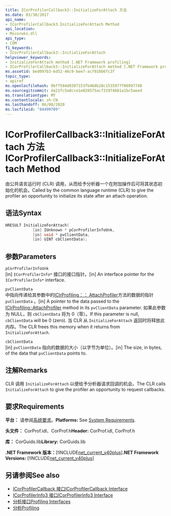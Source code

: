 ```yaml
---
title: ICorProfilerCallback3::InitializeForAttach 方法
ms.date: 03/30/2017
api_name:
- ICorProfilerCallback3.InitializeForAttach Method
api_location:
- Mscorwks.dll
api_type:
- COM
f1_keywords:
- ICorProfilerCallback3::InitializeForAttach
helpviewer_keywords:
- InitializeForAttach method [.NET Framework profiling]
- ICorProfilerCallback3::InitializeForAttach method [.NET Framework profiling]
ms.assetid: bed097b3-6d52-46c9-bee7-ac7910b6fc3f
topic_type:
- apiref
ms.openlocfilehash: 9bff594d0307153fb468b28c1535977f06997748
ms.sourcegitcommit: da21fc5a8cce1e028575acf31974681a1bc5aeed
ms.translationtype: MT
ms.contentlocale: zh-CN
ms.lasthandoff: 06/08/2020
ms.locfileid: "84499709"
---
```

# <a name="icorprofilercallback3initializeforattach-method"></a><span data-ttu-id="ba036-102">ICorProfilerCallback3::InitializeForAttach 方法</span><span class="sxs-lookup"><span data-stu-id="ba036-102">ICorProfilerCallback3::InitializeForAttach Method</span></span>
<span data-ttu-id="ba036-103">由公共语言运行时 (CLR) 调用，从而给予分析器一个在附加操作后可将其状态初始化的机会。</span><span class="sxs-lookup"><span data-stu-id="ba036-103">Called by the common language runtime (CLR) to give the profiler an opportunity to initialize its state after an attach operation.</span></span>  
  
## <a name="syntax"></a><span data-ttu-id="ba036-104">语法</span><span class="sxs-lookup"><span data-stu-id="ba036-104">Syntax</span></span>  
  
```cpp  
HRESULT InitializeForAttach(  
            [in] IUnknown * pCorProfilerInfoUnk,  
            [in] void * pvClientData,  
            [in] UINT cbClientData);  
```  
  
## <a name="parameters"></a><span data-ttu-id="ba036-105">参数</span><span class="sxs-lookup"><span data-stu-id="ba036-105">Parameters</span></span>  
 `pCorProfilerInfoUnk`  
 <span data-ttu-id="ba036-106">[in] `ICorProfilerInfo*` 接口的接口指针。</span><span class="sxs-lookup"><span data-stu-id="ba036-106">[in] An interface pointer for the `ICorProfilerInfo*` interface.</span></span>  
  
 `pvClientData`  
 <span data-ttu-id="ba036-107">中指向传递给其参数中的[IClrProfiling：： AttachProfiler](iclrprofiling-attachprofiler-method.md)方法的数据的指针 `pvClientData` 。</span><span class="sxs-lookup"><span data-stu-id="ba036-107">[in] A pointer to the data passed to the [IClrProfiling::AttachProfiler](iclrprofiling-attachprofiler-method.md) method in its `pvClientData` parameter.</span></span> <span data-ttu-id="ba036-108">如果此参数为 NULL，则 `cbClientData` 将为 0（零）。</span><span class="sxs-lookup"><span data-stu-id="ba036-108">If this parameter is null, `cbClientData` will be 0 (zero).</span></span> <span data-ttu-id="ba036-109">当 CLR 从 `InitializeForAttach` 返回时将释放此内存。</span><span class="sxs-lookup"><span data-stu-id="ba036-109">The CLR frees this memory when it returns from `InitializeForAttach`.</span></span>  
  
 `cbClientData`  
 <span data-ttu-id="ba036-110">[in] `pvClientData` 指向的数据的大小（以字节为单位）。</span><span class="sxs-lookup"><span data-stu-id="ba036-110">[in] The size, in bytes, of the data that `pvClientData` points to.</span></span>  
  
## <a name="remarks"></a><span data-ttu-id="ba036-111">注解</span><span class="sxs-lookup"><span data-stu-id="ba036-111">Remarks</span></span>  
 <span data-ttu-id="ba036-112">CLR 调用 `InitializeForAttach` 以便给予分析器请求回调的机会。</span><span class="sxs-lookup"><span data-stu-id="ba036-112">The CLR calls `InitializeForAttach` to give the profiler an opportunity to request callbacks.</span></span>  
  
## <a name="requirements"></a><span data-ttu-id="ba036-113">要求</span><span class="sxs-lookup"><span data-stu-id="ba036-113">Requirements</span></span>  
 <span data-ttu-id="ba036-114">**平台：** 请参阅[系统要求](../../get-started/system-requirements.md)。</span><span class="sxs-lookup"><span data-stu-id="ba036-114">**Platforms:** See [System Requirements](../../get-started/system-requirements.md).</span></span>  
  
 <span data-ttu-id="ba036-115">**头文件：** CorProf.idl、CorProf.h</span><span class="sxs-lookup"><span data-stu-id="ba036-115">**Header:** CorProf.idl, CorProf.h</span></span>  
  
 <span data-ttu-id="ba036-116">**库：** CorGuids.lib</span><span class="sxs-lookup"><span data-stu-id="ba036-116">**Library:** CorGuids.lib</span></span>  
  
 <span data-ttu-id="ba036-117">**.NET Framework 版本：**[!INCLUDE[net_current_v40plus](../../../../includes/net-current-v40plus-md.md)]</span><span class="sxs-lookup"><span data-stu-id="ba036-117">**.NET Framework Versions:** [!INCLUDE[net_current_v40plus](../../../../includes/net-current-v40plus-md.md)]</span></span>  
  
## <a name="see-also"></a><span data-ttu-id="ba036-118">另请参阅</span><span class="sxs-lookup"><span data-stu-id="ba036-118">See also</span></span>

- [<span data-ttu-id="ba036-119">ICorProfilerCallback 接口</span><span class="sxs-lookup"><span data-stu-id="ba036-119">ICorProfilerCallback Interface</span></span>](icorprofilercallback-interface.md)
- [<span data-ttu-id="ba036-120">ICorProfilerInfo3 接口</span><span class="sxs-lookup"><span data-stu-id="ba036-120">ICorProfilerInfo3 Interface</span></span>](icorprofilerinfo3-interface.md)
- [<span data-ttu-id="ba036-121">分析接口</span><span class="sxs-lookup"><span data-stu-id="ba036-121">Profiling Interfaces</span></span>](profiling-interfaces.md)
- [<span data-ttu-id="ba036-122">分析</span><span class="sxs-lookup"><span data-stu-id="ba036-122">Profiling</span></span>](index.md)

